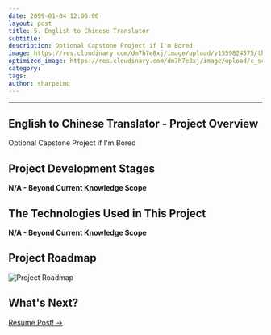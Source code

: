```yaml
---
date: 2099-01-04 12:00:00
layout: post
title: 5. English to Chinese Translator
subtitle:
description: Optional Capstone Project if I'm Bored
image: https://res.cloudinary.com/dm7h7e8xj/image/upload/v1559824575/theme14_gi2ypv.jpg
optimized_image: https://res.cloudinary.com/dm7h7e8xj/image/upload/c_scale,w_380/v1559824575/theme14_gi2ypv.jpg
category:
tags:
author: sharpeimq
---
```

---
## English to Chinese Translator - Project Overview  
Optional Capstone Project if I'm Bored

## Project Development Stages
<strong>N/A - Beyond Current Knowledge Scope</strong> 

## The Technologies Used in This Project
<strong>N/A - Beyond Current Knowledge Scope</strong> 

## Project Roadmap
<img src="{{ site.baseurl }}/assets/img/roadmap.png" alt="Project Roadmap" class="roadmap-img">

## What's Next?  
<a href="{{ site.baseurl }}/resume-post/" class="next-project-link">
  Resume Post! →
</a>